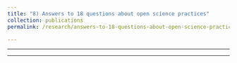 ```yaml
---
title: "8) Answers to 18 questions about open science practices"
collection: publications
permalink: /research/answers-to-18-questions-about-open-science-practices

---
```

---
---

